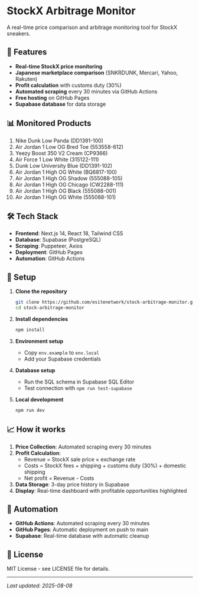 # StockX Arbitrage Monitor

A real-time price comparison and arbitrage monitoring tool for StockX sneakers.

## 🚀 Features

- **Real-time StockX price monitoring**
- **Japanese marketplace comparison** (SNKRDUNK, Mercari, Yahoo, Rakuten)
- **Profit calculation** with customs duty (30%)
- **Automated scraping** every 30 minutes via GitHub Actions
- **Free hosting** on GitHub Pages
- **Supabase database** for data storage

## 📊 Monitored Products

1. Nike Dunk Low Panda (DD1391-100)
2. Air Jordan 1 Low OG Bred Toe (553558-612)
3. Yeezy Boost 350 V2 Cream (CP9366)
4. Air Force 1 Low White (315122-111)
5. Dunk Low University Blue (DD1391-102)
6. Air Jordan 1 High OG White (BQ6817-100)
7. Air Jordan 1 High OG Shadow (555088-105)
8. Air Jordan 1 High OG Chicago (CW2288-111)
9. Air Jordan 1 High OG Black (555088-001)
10. Air Jordan 1 High OG White (555088-101)

## 🛠️ Tech Stack

- **Frontend**: Next.js 14, React 18, Tailwind CSS
- **Database**: Supabase (PostgreSQL)
- **Scraping**: Puppeteer, Axios
- **Deployment**: GitHub Pages
- **Automation**: GitHub Actions

## 🔧 Setup

1. **Clone the repository**
   ```bash
   git clone https://github.com/esitenetwork/stock-arbitrage-monitor.git
   cd stock-arbitrage-monitor
   ```

2. **Install dependencies**
   ```bash
   npm install
   ```

3. **Environment setup**
   - Copy `env.example` to `env.local`
   - Add your Supabase credentials

4. **Database setup**
   - Run the SQL schema in Supabase SQL Editor
   - Test connection with `npm run test-supabase`

5. **Local development**
   ```bash
   npm run dev
   ```

## 📈 How it works

1. **Price Collection**: Automated scraping every 30 minutes
2. **Profit Calculation**: 
   - Revenue = StockX sale price × exchange rate
   - Costs = StockX fees + shipping + customs duty (30%) + domestic shipping
   - Net profit = Revenue - Costs
3. **Data Storage**: 3-day price history in Supabase
4. **Display**: Real-time dashboard with profitable opportunities highlighted

## 🔄 Automation

- **GitHub Actions**: Automated scraping every 30 minutes
- **GitHub Pages**: Automatic deployment on push to main
- **Supabase**: Real-time database with automatic cleanup

## 📝 License

MIT License - see LICENSE file for details.

---
*Last updated: 2025-08-08*
